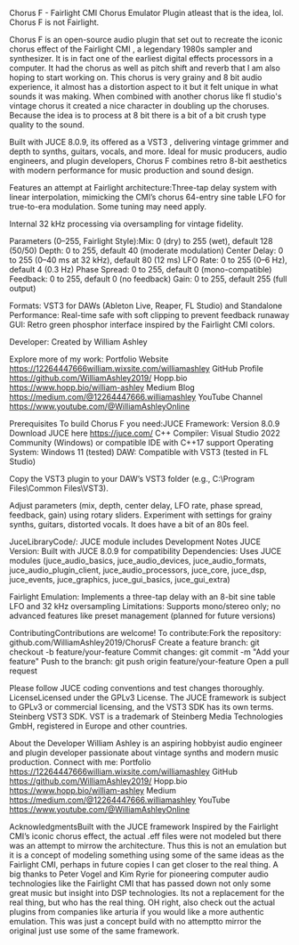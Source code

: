 Chorus F - Fairlight CMI Chorus Emulator Plugin atleast that is the idea, lol. Chorus F is not Fairlight.

Chorus F is an open-source audio plugin that set out to recreate the iconic chorus effect of the Fairlight CMI
, a legendary 1980s sampler and synthesizer. It is in fact one of the earliest digital effects processors in a computer. It had the chorus 
as well as pitch shift and reverb that I am also hoping to start working on. 
This chorus is very grainy and 8 bit audio experience, it almost
has a distortion aspect to it but it felt unique in what sounds it was making. When combined with another chorus like fl studio's
vintage chorus it created a nice character in doubling up the choruses. Because the idea is to process at 8 bit there is a bit of a
bit crush type quality to the sound.

Built with JUCE 8.0.9, its offered as a VST3 , delivering vintage grimmer and depth to synths, guitars, vocals, and more. Ideal for music producers, audio engineers, and plugin developers, Chorus F combines retro 8-bit aesthetics with modern performance for music production and sound design.

Features an attempt at Fairlight architecture:Three-tap delay system with linear interpolation, mimicking the CMI’s chorus
64-entry sine table LFO for true-to-era modulation. Some tuning may need apply.

Internal 32 kHz processing via oversampling for vintage fidelity.

Parameters (0–255, Fairlight Style):Mix: 0 (dry) to 255 (wet), default 128 (50/50)
Depth: 0 to 255, default 40 (moderate modulation)
Center Delay: 0 to 255 (0–40 ms at 32 kHz), default 80 (12 ms)
LFO Rate: 0 to 255 (0–6 Hz), default 4 (0.3 Hz)
Phase Spread: 0 to 255, default 0 (mono-compatible)
Feedback: 0 to 255, default 0 (no feedback)
Gain: 0 to 255, default 255 (full output)

Formats: VST3 for DAWs (Ableton Live, Reaper, FL Studio) and Standalone
Performance: Real-time safe with soft clipping to prevent feedback runaway
GUI: Retro green phosphor interface inspired by the Fairlight CMI colors. 


Developer: Created by William Ashley

Explore more of my work:
Portfolio Website https://12264447666william.wixsite.com/williamashley
GitHub Profile https://github.com/WilliamAshley2019/
Hopp.bio https://www.hopp.bio/william-ashley
Medium Blog https://medium.com/@12264447666.williamashley
YouTube Channel https://www.youtube.com/@WilliamAshleyOnline

Prerequisites
To build Chorus F you need:JUCE Framework: Version 8.0.9 Download JUCE here https://juce.com/
C++ Compiler: Visual Studio 2022 Community (Windows) or compatible IDE with C++17 support
Operating System: Windows 11  (tested) 
DAW: Compatible with VST3 (tested in FL Studio)

Copy the VST3 plugin to your DAW’s VST3 folder (e.g., C:\Program Files\Common Files\VST3).

Adjust parameters (mix, depth, center delay, LFO rate, phase spread, feedback, gain) using rotary sliders.
Experiment with settings for grainy synths,  guitars, distorted vocals. It does have a bit of an 80s feel.
 
 

 
JuceLibraryCode/: JUCE module includes 
Development Notes JUCE Version: Built with JUCE 8.0.9 for compatibility
Dependencies: Uses JUCE modules (juce_audio_basics, juce_audio_devices, juce_audio_formats, juce_audio_plugin_client, 
juce_audio_processors, juce_core, juce_dsp, juce_events, juce_graphics, juce_gui_basics, juce_gui_extra)

Fairlight Emulation: Implements a three-tap delay with an 8-bit sine table LFO and 32 kHz oversampling
Limitations: Supports mono/stereo only; no advanced features like preset management (planned for future versions)

ContributingContributions are welcome! To contribute:Fork the repository: github.com/WilliamAshley2019/ChorusF
Create a feature branch: git checkout -b feature/your-feature
Commit changes: git commit -m "Add your feature"
Push to the branch: git push origin feature/your-feature
Open a pull request

Please follow JUCE coding conventions and test changes thoroughly.
LicenseLicensed under the GPLv3  License.
The JUCE framework is subject to GPLv3 or commercial licensing, and the VST3 SDK has its own terms.
Steinberg VST3 SDK. VST is a trademark of Steinberg Media Technologies GmbH, registered in Europe and other countries.

About the Developer
William Ashley is an aspiring hobbyist audio engineer and plugin developer passionate about vintage synths and modern music production.
Connect with me:
Portfolio https://12264447666william.wixsite.com/williamashley
GitHub https://github.com/WilliamAshley2019/
Hopp.bio https://www.hopp.bio/william-ashley
Medium https://medium.com/@12264447666.williamashley
YouTube https://www.youtube.com/@WilliamAshleyOnline

AcknowledgmentsBuilt with the JUCE framework
Inspired by the Fairlight CMI’s iconic chorus effect, the actual .eff files were not modeled but there was an attempt to mirrow
the architecture. Thus this is not an emulation but it is a concept of modeling something using some of the same ideas as the 
Fairlight CMI, perhaps in future copies I can get closer to the real thing. A big thanks to Peter Vogel and Kim Ryrie for pioneering 
computer audio technologies like the Fairlight CMI that has passed down not only some great music but insight into DSP technologies. 
Its not a replacement for the real thing, but who has the real thing. OH right, also check out the actual plugins from companies like 
arturia if you would like a more authentic emulation. This was just a concept build with no attemptto mirror the original just use some
of the same framework.
 
 
 
